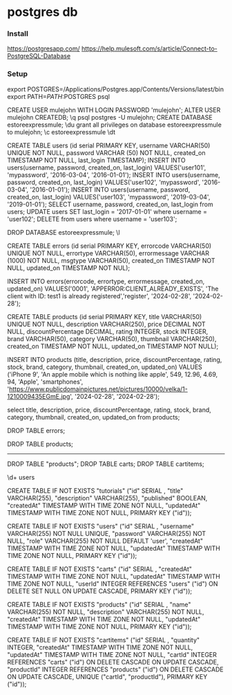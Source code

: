 # postgres db

### Install
https://postgresapp.com/
https://help.mulesoft.com/s/article/Connect-to-PostgreSQL-Database

### Setup
export POSTGRES=/Applications/Postgres.app/Contents/Versions/latest/bin
export PATH=$PATH:$POSTGRES
psql

CREATE USER mulejohn WITH LOGIN PASSWORD 'mulejohn';
ALTER USER mulejohn CREATEDB;
\q
psql postgres -U mulejohn;
CREATE DATABASE estoreexpressmule;
\du
grant all privileges on database estoreexpressmule to mulejohn;
\c estoreexpressmule
\dt

CREATE TABLE users (id serial PRIMARY KEY, username VARCHAR(50) UNIQUE NOT NULL, password VARCHAR (50) NOT NULL, created_on TIMESTAMP NOT NULL, last_login TIMESTAMP);
INSERT INTO users(username, password, created_on, last_login) VALUES('user101', 'mypassword', '2016-03-04', '2016-01-01');
INSERT INTO users(username, password, created_on, last_login) VALUES('user102', 'mypassword', '2016-03-04', '2016-01-01');
INSERT INTO users(username, password, created_on, last_login) VALUES('user103', 'mypassword', '2019-03-04', '2019-01-01');
SELECT username, password, created_on, last_login from users;
UPDATE users SET last_login = '2017-01-01' where username = 'user102';
DELETE from users where username = 'user103';

DROP DATABASE estoreexpressmule;
\l

CREATE TABLE errors (id serial PRIMARY KEY, errorcode VARCHAR(50) UNIQUE NOT NULL, errortype VARCHAR(50), errormessage VARCHAR (1000) NOT NULL, msgtype VARCHAR(50), created_on TIMESTAMP NOT NULL, updated_on TIMESTAMP NOT NUL);

INSERT INTO errors(errorcode, errortype, errormessage, created_on, updated_on) VALUES('0001', 'APPERROR:CLIENT_ALREADY_EXISTS', 'The client with ID: test1 is already registered','register', '2024-02-28', '2024-02-28');

CREATE TABLE products (id serial PRIMARY KEY, title VARCHAR(50) UNIQUE NOT NULL, description VARCHAR(250), price DECIMAL NOT NULL, discountPercentage DECIMAL, rating INTEGER, stock INTEGER,  brand VARCHAR(50), category VARCHAR(50), thumbnail VARCHAR(250), created_on TIMESTAMP NOT NULL, updated_on TIMESTAMP NOT NULL);

INSERT INTO products (title, description, price, discountPercentage, rating, stock, brand, category, thumbnail, created_on, updated_on) VALUES ('iPhone 9', 'An apple mobile which is nothing like apple', 549, 12.96, 4.69, 94, 'Apple', 'smartphones', 'https://www.publicdomainpictures.net/pictures/10000/velka/1-1210009435EGmE.jpg', '2024-02-28', '2024-02-28');

select title, description, price, discountPercentage, rating, stock, brand, category, thumbnail, created_on, updated_on from products;

DROP TABLE errors;

DROP TABLE products;

********************************************************************************

DROP TABLE "products";
DROP TABLE carts;
DROP TABLE cartitems;

\d+ users

 CREATE TABLE IF NOT EXISTS "tutorials" ("id"   SERIAL , "title" VARCHAR(255), "description" VARCHAR(255), "published" BOOLEAN, "createdAt" TIMESTAMP WITH TIME ZONE NOT NULL, "updatedAt" TIMESTAMP WITH TIME ZONE NOT NULL, PRIMARY KEY ("id"));

 CREATE TABLE IF NOT EXISTS "users" ("id"  SERIAL , "username" VARCHAR(255) NOT NULL UNIQUE, "password" VARCHAR(255) NOT NULL, "role" VARCHAR(255) NOT NULL DEFAULT 'user', "createdAt" TIMESTAMP WITH TIME ZONE NOT NULL, "updatedAt" TIMESTAMP WITH TIME ZONE NOT NULL, PRIMARY KEY ("id"));

 CREATE TABLE IF NOT EXISTS "carts" ("id"  SERIAL , "createdAt" TIMESTAMP WITH TIME ZONE NOT NULL, "updatedAt" TIMESTAMP WITH TIME ZONE NOT NULL, "userId" INTEGER REFERENCES "users" ("id") ON DELETE SET NULL ON UPDATE CASCADE, PRIMARY KEY ("id"));

 CREATE TABLE IF NOT EXISTS "products" ("id"  SERIAL , "name" VARCHAR(255) NOT NULL, "description" VARCHAR(255) NOT NULL, "createdAt" TIMESTAMP WITH TIME ZONE NOT NULL, "updatedAt" TIMESTAMP WITH TIME ZONE NOT NULL, PRIMARY KEY ("id"));

 CREATE TABLE IF NOT EXISTS "cartitems" ("id"  SERIAL , "quantity" INTEGER, "createdAt" TIMESTAMP WITH TIME ZONE NOT NULL, "updatedAt" TIMESTAMP WITH TIME ZONE NOT NULL, "cartId" INTEGER REFERENCES "carts" ("id") ON DELETE CASCADE ON UPDATE CASCADE, "productId" INTEGER REFERENCES "products" ("id") ON DELETE CASCADE ON UPDATE CASCADE, UNIQUE ("cartId", "productId"), PRIMARY KEY ("id"));
